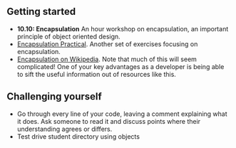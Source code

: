 ## Getting started
* **10.10: Encapsulation** An hour workshop on encapsulation, an important principle of object oriented design.
* [Encapsulation Practical](https://hackmd.io/2yBI8-9vTwm4u-5c5Q4tsg). Another set of exercises focusing on encapsulation.
* [Encapsulation on Wikipedia](https://en.wikipedia.org/wiki/Encapsulation_(computer_programming)). Note that much of this will seem complicated! One of your key advantages as a developer is being able to sift the useful information out of resources like this.

## Challenging yourself
* Go through every line of your code, leaving a comment explaining what it does. Ask someone to read it and discuss points where their understanding agrees or differs.
* Test drive student directory using objects
